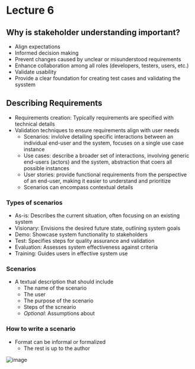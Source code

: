 # Lecture 6

## Why is stakeholder understanding important?

* Align expectations
* Informed decision making
* Prevent changes caused by unclear or misunderstood requirements
* Enhance collaboration among all roles (developers, testers, users, etc.)
* Validate usability
* Provide a clear foundation for creating test cases and validating the sysstem

## Describing Requirements

* Requirements creation: Typically requirements are specified with technical details
* Validation techniques to ensure requirements align with user needs
  * Scenarios: invlolve detailing specific interactions between an individual end-user and the system, focuses on a single use case instance
  * Use cases: describe a broader set of interactions, involving generic end-users (actors) and the system, abstraction that coers all possible instances
  * User stories: provide functional requirements from the perspective of an end-user, making it easier to understand and prioritize
  * Scenarios can encompass contextual details
 
### Types of scenarios

* As-is: Describes the current situation, often focusing on an existing system
* Visionary: Envisions the desired future state, outlining system goals
* Demo: Showcase system functionality to stakeholders
* Test: Specifies steps for quality assurance and validation
* Evaluation: Assesses system effectiveness against criteria
* Training: Guides users in effective system use

### Scenarios

* A textual description that should include
  * The name of the scenario
  * The user
  * The purpose of the scenario
  * Steps of the scneario
  * *Optional*: Assumptions about
 
### How to write a scenario

* Format can be informal or formalized
  * The rest is up to the author
 
![image](https://github.com/user-attachments/assets/c10ed4f2-bd95-478c-9a9a-228b7d489eff)

    
